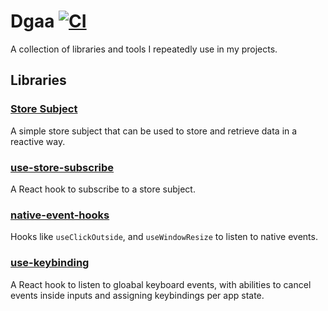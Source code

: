 # Dgaa [![CI](https://github.com/Ahineya/dgaa/actions/workflows/build.yml/badge.svg)](https://github.com/Ahineya/dgaa/actions/workflows/build.yml)

A collection of libraries and tools I repeatedly use in my projects.

## Libraries

### [Store Subject](https://github.com/ahineya/dgaa/blob/main/libs/store-subject)

A simple store subject that can be used to store and retrieve data in a reactive way.


### [use-store-subscribe](https://github.com/ahineya/dgaa/blob/main/libs/use-store-subscribe)

A React hook to subscribe to a store subject.

### [native-event-hooks](https://github.com/ahineya/dgaa/blob/main/libs/native-event-hooks)

Hooks like `useClickOutside`, and `useWindowResize` to listen to native events.

### [use-keybinding](https://github.com/ahineya/dgaa/blob/main/libs/use-keybinding)

A React hook to listen to gloabal keyboard events, with abilities to cancel events inside inputs and assigning keybindings per app state.
